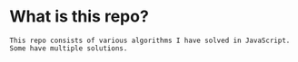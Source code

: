 # What is this repo?
    This repo consists of various algorithms I have solved in JavaScript. Some have multiple solutions.